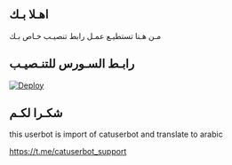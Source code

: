 ## اهـلا بـك
مـن هـنا تستطيـع عمـل رابط تنصيـب خـاص بـك

## رابـط السـورس للتنـصيـب

[![Deploy](https://www.herokucdn.com/deploy/button.svg)](https://heroku.com/deploy?template=https://github.com/MAJSJ/jmthon)

## شكـرا لكـم 


this userbot is import of catuserbot and translate to arabic

https://t.me/catuserbot_support
